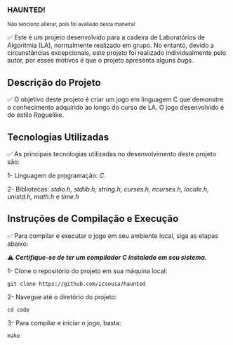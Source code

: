 ### HAUNTED!
<sub>Não tenciono alterar, pois foi avaliado desta maneira!</sub>

✅ Este é um projeto desenvolvido para a cadeira de Laboratórios de Algoritmia (LA), normalmente realizado em grupo. No entanto, devido a circunstâncias excepcionais, este projeto foi realizado individualmente pelo autor, por esses motivos é que o projeto apresenta alguns *bugs*.

## Descrição do Projeto

✅ O objetivo deste projeto é criar um jogo em linguagem C que demonstre o conhecimento adquirido ao longo do curso de LA. O jogo desenvolvido é do estilo Roguelike.

## Tecnologias Utilizadas

✅ As principais tecnologias utilizadas no desenvolvimento deste projeto são:

1- Linguagem de programação: *C*.

2- Bibliotecas: *stdio.h, stdlib.h, string.h, curses.h, ncurses.h, locale.h, unistd.h, math.h* e *time.h*

## Instruções de Compilação e Execução

✅ Para compilar e executar o jogo em seu ambiente local, siga as etapas abaixo:

⚠️  ***Certifique-se de ter um compilador C instalado em seu sistema.***

1- Clone o repositório do projeto em sua máquina local:

    git clone https://github.com/icsousa/haunted

2- Navegue até o diretório do projeto:

    cd code

3- Para compilar e iniciar o jogo, basta:

    make

